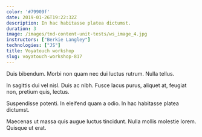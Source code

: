 ```yaml
---
color: '#79909f'
date: 2019-01-26T19:22:32Z
description: In hac habitasse platea dictumst.
duration: 3
image: /images/tnd-content-unit-tests/ws_image_4.jpg
instructors: ["Berkie Langley"]
technologies: ["JS"]
title: Voyatouch workshop
slug: voyatouch-workshop-817
---
```

Duis bibendum. Morbi non quam nec dui luctus rutrum. Nulla tellus.

In sagittis dui vel nisl. Duis ac nibh. Fusce lacus purus, aliquet at, feugiat non, pretium quis, lectus.

Suspendisse potenti. In eleifend quam a odio. In hac habitasse platea dictumst.

Maecenas ut massa quis augue luctus tincidunt. Nulla mollis molestie lorem. Quisque ut erat.
